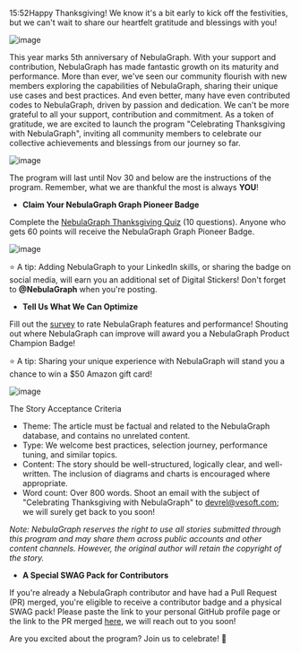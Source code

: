 15:52Happy Thanksgiving! We know it's a bit early to kick off the festivities, but we can't wait to share our heartfelt gratitude and blessings with you!

![image](https://www-cdn.nebula-graph.io/pic-upload/Banner-Thanksgiving05.jpg)

This year marks 5th anniversary of NebulaGraph. With your support and contribution, NebulaGraph has made fantastic growth on its maturity and performance. More than ever, we've seen our community flourish with new members exploring the capabilities of NebulaGraph, sharing their unique use cases and best practices. And even better, many have even contributed codes to NebulaGraph, driven by passion and dedication. We can't be more grateful to all your support, contribution and commitment. As a token of gratitude, we are excited to launch the program "Celebrating Thanksgiving with NebulaGraph", inviting all community members to celebrate our collective achievements and blessings from our journey so far.

![image](https://www-cdn.nebula-graph.io/pic-upload/github_contributor.png)

The program will last until Nov 30 and below are the instructions of the program. Remember, what we are thankful the most is always **YOU**!

- **Claim Your NebulaGraph Graph Pioneer Badge**

Complete the [NebulaGraph Thanksgiving Quiz](https://forms.gle/L9Ud7CzHDXvhyXVp6) (10 questions). Anyone who gets 60 points will receive the NebulaGraph Graph Pioneer Badge.

![image](https://www-cdn.nebula-graph.io/pic-upload/Badge-NebulaGraph-pioneer.png)

⭐️ A tip: Adding NebulaGraph to your LinkedIn skills, or sharing the badge on social media, will earn you an additional set of Digital Stickers! Don't forget to **@NebulaGraph** when you're posting.

- **Tell Us What We Can Optimize**

Fill out the [survey](https://forms.gle/zSezFKLiApvRYDZ58) to rate NebulaGraph features and performance! Shouting out where NebulaGraph can improve will award you a NebulaGraph Product Champion Badge!

⭐️ A tip: Sharing your unique experience with NebulaGraph will stand you a chance to win a $50 Amazon gift card!

![image](https://www-cdn.nebula-graph.io/pic-upload/Badge-NebulaGraph-champion.png)

The Story Acceptance Criteria
- Theme: The article must be factual and related to the NebulaGraph database, and contains no unrelated content.
- Type: We welcome best practices, selection journey, performance tuning, and similar topics.
- Content: The story should be well-structured, logically clear, and well-written. The inclusion of diagrams and charts is encouraged where appropriate.
- Word count: Over 800 words.
Shoot an email with the subject of "Celebrating Thanksgiving with NebulaGraph" to devrel@vesoft.com; we will surely get back to you soon!

*Note: NebulaGraph reserves the right to use all stories submitted through this program and may share them across public accounts and other content channels. However, the original author will retain the copyright of the story.*

- **A Special SWAG Pack for Contributors**

If you're already a NebulaGraph contributor and have had a Pull Request (PR) merged, you're eligible to receive a contributor badge and a physical SWAG pack! Please paste the link to your personal GitHub profile page or the link to the PR merged [here](https://forms.gle/Lsf4PrUpxHCocvNJ9), we will reach out to you soon!

Are you excited about the program? Join us to celebrate! 🎉
